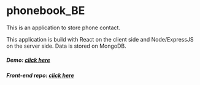 # phonebook_BE
This is an application to store phone contact.

This application is build with React on the client side and Node/ExpressJS on the server side. Data is stored on MongoDB.

##### Demo: [click here](https://phonebook-prj.herokuapp.com/)
##### Front-end repo: [click here](https://github.com/linhpham199/phonebook)
